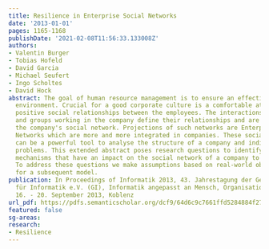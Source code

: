 ```yaml
---
title: Resilience in Enterprise Social Networks
date: '2013-01-01'
pages: 1165-1168
publishDate: '2021-02-08T11:56:33.133008Z'
authors:
- Valentin Burger
- Tobias Hofeld
- David Garcia
- Michael Seufert
- Ingo Scholtes
- David Hock
abstract: The goal of human resource management is to ensure an effective company
  environment. Crucial for a good corporate culture is a comfortable atmosphere and
  positive social relationships between the employees. The interactions of the people
  and groups working in the company define their relationships and are reflected in
  the company's social network. Projections of such networks are Enterprise Social
  Networks which are more and more integrated in companies. These social networks
  can be a powerful tool to analyse the structure of a company and indicate potential
  problems. This extended abstract poses research questions to identify and quantify
  mechanisms that have an impact on the social network of a company to ensure resilience.
  To address these questions we make assumptions based on real-world observations
  for a subsequent model.
publication: In Proceedings of Informatik 2013, 43. Jahrestagung der Gesellschaft
  für Informatik e.V. (GI), Informatik angepasst an Mensch, Organisation und Umwelt,
  16. - 20. September 2013, Koblenz
url_pdf: https://pdfs.semanticscholar.org/dcf9/64d6c9c7661ffd5284884f27b6ecca93f8c2.pdf?_ga=2.138090291.249581200.1591362239-253022.1586247655
featured: false
sg-areas:
research:
- Resilience
---
```

